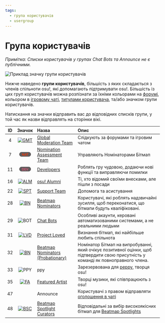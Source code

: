 ```yaml
---
tags:
  - група користувачів
  - usergroup
---
```


# Група користувачів

*Примітка: Списки користувачів у групах Chat Bots та Announce не є публічними.*

![Приклад значку групи користувачів](img/user-group-badge.png "Значок групи користувачів на сторінці користувача")

Нижче наведено **групи користувачів**, більшість з яких складається з членів спільноти osu!, які допомагають підтримувати osu!. Більшість із цих груп користувачів можна розпізнати за їхніми кольорами на [форумі](/wiki/Community/Forum), кольором в [ігровому чаті](/wiki/Client/Interface/Chat_console), [титулами користувача](/wiki/Community/User_title), та/або значком групи користувачів.

Натискання на значки відправить вас до відповідних списків групи, у той час як назви відправлять на сторінки вікі.

| ID | Значок | Назва | Опис |
| :-: | :-: | :-- | :-- |
| 4 | [![GMT](/wiki/shared/group/GMT.png)](https://osu.ppy.sh/groups/4) | [Global Moderation Team](/wiki/People/Global_Moderation_Team) | Слідкують за форумами та ігровим чатом |
| 7 | [![NAT](/wiki/shared/group/NAT.png)](https://osu.ppy.sh/groups/7) | [Nomination Assessment Team](/wiki/People/Nomination_Assessment_Team) | Управляють Номінаторами Бітмап |
| 11 | [![DEV](/wiki/shared/group/DEV.png)](https://osu.ppy.sh/groups/11) | [Developers](/wiki/People/Developers) | Роблять гру чудовою, додаючи нові функції та виправляючи помилки |
| 16 | [![ALM](/wiki/shared/group/ALM.png)](https://osu.ppy.sh/groups/16) | [osu! Alumni](/wiki/People/osu!_Alumni) | Ті, хто відомий своїми внесками, але пішли з посади |
| 22 | [![SPT](/wiki/shared/group/SPT.png)](https://osu.ppy.sh/groups/22) | [Support Team](/wiki/People/Support_Team) | Допомога та асистування |
| 28 | [![BN](/wiki/shared/group/BN.png)](https://osu.ppy.sh/groups/28) | [Beatmap Nominators](/wiki/People/Beatmap_Nominators) | Користувачі, які роблять надзвичайні зусилля, щоб переконатися, що бітмапи будуть кваліфіковані. |
| 29 | ![BOT](/wiki/shared/group/BOT.png) | [Chat Bots](/wiki/Bot_account) | Особливі акаунти, керовані автоматизованими системами, а не реальними людьми |
| 31 | [![LVD](/wiki/shared/group/LVD.png)](https://osu.ppy.sh/groups/31) | [Project Loved](/wiki/People/Project_Loved_Team) | Визнання бітмап, які найбільше любить спільнота |
| 32 | [![BN](/wiki/shared/group/BN-prob.png)](https://osu.ppy.sh/groups/32) | [Beatmap Nominators (Probationary)](/wiki/People/Beatmap_Nominators#probationary-beatmap-nominators) | Номінатор Бітмап на випробуванні, який очікує позитивної оцінки, щоб підтвердити свою присутність у команді як повноправного члена. |
| 33 | ![PPY](/wiki/shared/group/PPY.png) | ppy | Зарезервована для [peppy](/wiki/People/peppy), творця osu! |
| 35 | [![FA](/wiki/shared/group/FA.png)](https://osu.ppy.sh/groups/35) | [Featured Artist](/wiki/People/Featured_Artists) | Творці музики, які співпрацюють з osu! |
| 47 |  | Announce | Користувачі з правом відправляти [оголошення в чаті](/wiki/Announcement_messages) |
| 48 | [![BSC](/wiki/shared/group/BSC.png)](https://osu.ppy.sh/groups/48) | [Beatmap Spotlight Curators](/wiki/People/Beatmap_Spotlight_Curators) | Відповідальні за вибір високоякісних бітмап для [Beatmap Spotlights](/wiki/Beatmap_Spotlights) |
